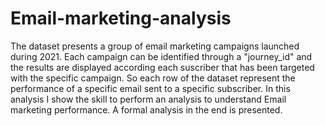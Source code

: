 # Email-marketing-analysis
The dataset presents a group of email marketing campaigns launched during 2021.
Each campaign can be identified through a "journey_id" and the results are displayed according each suscriber that has been targeted with the specific campaign.
So each row of the dataset represent the performance of a specific email sent to a specific subscriber.
In this analysis I show the skill to perform an analysis to understand Email marketing performance.
A formal analysis in the end is presented.

